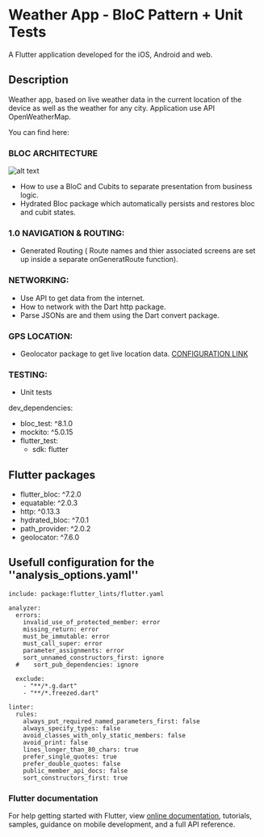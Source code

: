 # Weather App - BloC Pattern + Unit Tests

A Flutter application developed for the iOS, Android and web.

## Description

Weather app, based on live weather data in the current location of the device as well as the weather for any city. Application use API OpenWeatherMap. <br>

You can find here:

### BLOC ARCHITECTURE

![alt text](https://i.ibb.co/jWQ7B3j/bloc-architecture.png)

- How to use a BloC and Cubits to separate presentation from business logic.
- Hydrated Bloc package which automatically persists and restores bloc and cubit states.

### 1.0 NAVIGATION & ROUTING:
- Generated Routing ( Route names and thier associated screens are set up inside a separate onGeneratRoute function).

### NETWORKING:
- Use API to get data from the internet.
- How to network with the Dart http package.
- Parse JSONs are and  them using the Dart convert package.

### GPS LOCATION:
- Geolocator package to get live location data. [CONFIGURATION LINK](https://pub.dev/packages/geolocator#usage)

### TESTING:
- Unit tests

dev_dependencies:
- bloc_test: ^8.1.0
- mockito: ^5.0.15
- flutter_test:
    - sdk: flutter

## Flutter packages
- flutter_bloc: ^7.2.0
- equatable: ^2.0.3
- http: ^0.13.3
- hydrated_bloc: ^7.0.1
- path_provider: ^2.0.2
- geolocator: ^7.6.0

## Usefull configuration for the ''analysis_options.yaml''
```
include: package:flutter_lints/flutter.yaml

analyzer:
  errors:
    invalid_use_of_protected_member: error
    missing_return: error
    must_be_immutable: error
    must_call_super: error
    parameter_assignments: error
    sort_unnamed_constructors_first: ignore
  #    sort_pub_dependencies: ignore

  exclude:
    - "**/*.g.dart"
    - "**/*.freezed.dart"

linter:
  rules:
    always_put_required_named_parameters_first: false
    always_specify_types: false
    avoid_classes_with_only_static_members: false
    avoid_print: false
    lines_longer_than_80_chars: true
    prefer_single_quotes: true
    prefer_double_quotes: false
    public_member_api_docs: false
    sort_constructors_first: true

```

### Flutter documentation
For help getting started with Flutter, view
[online documentation](https://flutter.dev/docs), tutorials,
samples, guidance on mobile development, and a full API reference.
